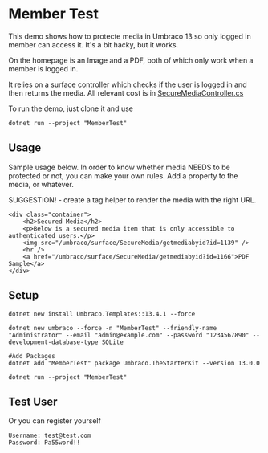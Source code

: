 # Member Test

This demo shows how to protecte media in Umbraco 13 so only logged in member can access it. It's a bit hacky, but it works. 

On the homepage is an Image and a PDF, both of which only work when a member is logged in.

It relies on a surface controller which checks if the user is logged in and then returns the media. All relevant cost is in [SecureMediaController.cs](/MemberTest/Code/SecureMediaController.cs)

To run the demo, just clone it and use 

    dotnet run --project "MemberTest"

## Usage

Sample usage below. In order to know whether media NEEDS to be protected or not, you can make your own rules. Add a property to the media, or whatever. 

SUGGESTION! - create a tag helper to render the media with the right URL.

    <div class="container">
        <h2>Secured Media</h2>
        <p>Below is a secured media item that is only accessible to authenticated users.</p>
        <img src="/umbraco/surface/SecureMedia/getmediabyid?id=1139" />
        <hr />
        <a href="/umbraco/surface/SecureMedia/getmediabyid?id=1166">PDF Sample</a>
    </div>

## Setup

    dotnet new install Umbraco.Templates::13.4.1 --force

    dotnet new umbraco --force -n "MemberTest" --friendly-name "Administrator" --email "admin@example.com" --password "1234567890" --development-database-type SQLite

    #Add Packages
    dotnet add "MemberTest" package Umbraco.TheStarterKit --version 13.0.0

    dotnet run --project "MemberTest"

## Test User

Or you can register yourself

    Username: test@test.com
    Password: Pa55word!!